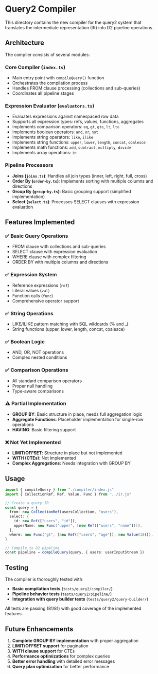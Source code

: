 # Query2 Compiler

This directory contains the new compiler for the query2 system that translates the intermediate representation (IR) into D2 pipeline operations.

## Architecture

The compiler consists of several modules:

### Core Compiler (`index.ts`)
- Main entry point with `compileQuery()` function
- Orchestrates the compilation process
- Handles FROM clause processing (collections and sub-queries)
- Coordinates all pipeline stages

### Expression Evaluator (`evaluators.ts`)
- Evaluates expressions against namespaced row data
- Supports all expression types: refs, values, functions, aggregates
- Implements comparison operators: `eq`, `gt`, `gte`, `lt`, `lte`
- Implements boolean operators: `and`, `or`, `not`
- Implements string operators: `like`, `ilike`
- Implements string functions: `upper`, `lower`, `length`, `concat`, `coalesce`
- Implements math functions: `add`, `subtract`, `multiply`, `divide`
- Implements array operations: `in`

### Pipeline Processors
- **Joins (`joins.ts`)**: Handles all join types (inner, left, right, full, cross)
- **Order By (`order-by.ts`)**: Implements sorting with multiple columns and directions
- **Group By (`group-by.ts`)**: Basic grouping support (simplified implementation)
- **Select (`select.ts`)**: Processes SELECT clauses with expression evaluation

## Features Implemented

### ✅ Basic Query Operations
- FROM clause with collections and sub-queries
- SELECT clause with expression evaluation
- WHERE clause with complex filtering
- ORDER BY with multiple columns and directions

### ✅ Expression System
- Reference expressions (`ref`)
- Literal values (`val`)
- Function calls (`func`)
- Comprehensive operator support

### ✅ String Operations
- LIKE/ILIKE pattern matching with SQL wildcards (% and _)
- String functions (upper, lower, length, concat, coalesce)

### ✅ Boolean Logic
- AND, OR, NOT operations
- Complex nested conditions

### ✅ Comparison Operations
- All standard comparison operators
- Proper null handling
- Type-aware comparisons

### ⚠️ Partial Implementation
- **GROUP BY**: Basic structure in place, needs full aggregation logic
- **Aggregate Functions**: Placeholder implementation for single-row operations
- **HAVING**: Basic filtering support

### ❌ Not Yet Implemented
- **LIMIT/OFFSET**: Structure in place but not implemented
- **WITH (CTEs)**: Not implemented
- **Complex Aggregations**: Needs integration with GROUP BY

## Usage

```typescript
import { compileQuery } from "./compiler/index.js"
import { CollectionRef, Ref, Value, Func } from "../ir.js"

// Create a query IR
const query = {
  from: new CollectionRef(usersCollection, "users"),
  select: {
    id: new Ref(["users", "id"]),
    upperName: new Func("upper", [new Ref(["users", "name"])]),
  },
  where: new Func("gt", [new Ref(["users", "age"]), new Value(18)]),
}

// Compile to D2 pipeline
const pipeline = compileQuery(query, { users: userInputStream })
```

## Testing

The compiler is thoroughly tested with:

- **Basic compilation tests** (`tests/query2/compiler/`)
- **Pipeline behavior tests** (`tests/query2/pipeline/`)
- **Integration with query builder tests** (`tests/query2/query-builder/`)

All tests are passing (81/81) with good coverage of the implemented features.

## Future Enhancements

1. **Complete GROUP BY implementation** with proper aggregation
2. **LIMIT/OFFSET support** for pagination
3. **WITH clause support** for CTEs
4. **Performance optimizations** for complex queries
5. **Better error handling** with detailed error messages
6. **Query plan optimization** for better performance 